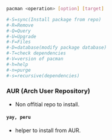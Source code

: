 
```bash
pacman <operation> [option] [target]

#-S=sync(Install package from repo)
#-R=Remove
#-Q=Query
#-U=Upgrade
#-F=Files
#-D=database(modify package database)
#-T=check dependencies
#-V=version of pacman
#-h=help
#-n=purge
#-s=recursive(dependencies)
```

### AUR (Arch User Repository)
* Non offitial repo to install.

#### `yay, peru`
* helper to install from AUR. 